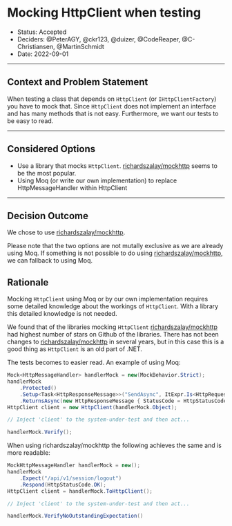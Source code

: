 # Mocking HttpClient when testing

* Status: Accepted
* Deciders: @PeterAGY, @ckr123, @duizer, @CodeReaper, @C-Christiansen, @MartinSchmidt
* Date: 2022-09-01

---

## Context and Problem Statement

When testing a class that depends on `HttpClient` (or `IHttpClientFactory`) you have to mock that. Since `HttpClient` does not implement an interface and has many methods that is not easy. Furthermore, we want our tests to be easy to read.

---

## Considered Options

* Use a library that mocks `HttpClient`. [richardszalay/mockhttp](https://github.com/richardszalay/mockhttp) seems to be the most popular.
* Using Moq (or write our own implementation) to replace HttpMessageHandler within HttpClient

---

## Decision Outcome

We chose to use [richardszalay/mockhttp](https://github.com/richardszalay/mockhttp).

Please note that the two options are not mutally exclusive as we are already using Moq. If something is not possible to do using [richardszalay/mockhttp](https://github.com/richardszalay/mockhttp), we can fallback to using Moq.


## Rationale

Mocking `HttpClient` using Moq or by our own implementation requires some detailed knowledge about the workings of `HttpClient`. With a library this detailed knowledge is not needed.

We found that of the libraries mocking `HttpClient` [richardszalay/mockhttp](https://github.com/richardszalay/mockhttp) had highest number of stars on Github of the libraries. There has not been changes to [richardszalay/mockhttp](https://github.com/richardszalay/mockhttp) in several years, but in this case this is a good thing as `HttpClient` is an old part of .NET.

The tests becomes to easier read. An example of using Moq:

```C#
Mock<HttpMessageHandler> handlerMock = new(MockBehavior.Strict);
handlerMock
    .Protected()
    .Setup<Task<HttpResponseMessage>>("SendAsync", ItExpr.Is<HttpRequestMessage>(req => req.RequestUri!.LocalPath == "/api/v1/session/logout"), ItExpr.IsAny<CancellationToken>())
    .ReturnsAsync(new HttpResponseMessage { StatusCode = HttpStatusCode.OK });
HttpClient client = new HttpClient(handlerMock.Object);

// Inject 'client' to the system-under-test and then act...

handlerMock.Verify();
```

When using richardszalay/mockhttp the following achieves the same and is more readable:

```C#
MockHttpMessageHandler handlerMock = new();
handlerMock
    .Expect("/api/v1/session/logout")
    .Respond(HttpStatusCode.OK);
HttpClient client = handlerMock.ToHttpClient();

// Inject 'client' to the system-under-test and then act...

handlerMock.VerifyNoOutstandingExpectation()
```
